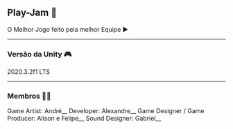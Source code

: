 ## Play-Jam 🚀
O Melhor Jogo feito pela melhor Equipe ▶

---
### Versão da Unity 🎮
2020.3.2f1 LTS

---
### Membros 👨‍💻
Game Artist: André__
Developer: Alexandre__
Game Designer / Game Producer: Alison e Felipe__
Sound Designer: Gabriel__
